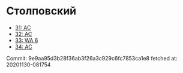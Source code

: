 # Столповский
- [31: AC](31.md)
- [32: AC](32.md)
- [33: WA 6](33.md)
- [34: AC](34.md)

Commit: 9e9aa95d3b28f36ab3f26a3c929c6fc7853ca1e8
 fetched at: 20201130-081754

